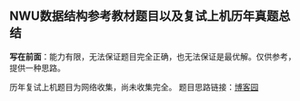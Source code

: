 ## NWU数据结构参考教材题目以及复试上机历年真题总结

**写在前面**：能力有限，无法保证题目完全正确，也无法保证是最优解。仅供参考，提供一种思路。

历年复试上机题目为网络收集，尚未收集完全。
题目思路链接：[博客园](https://www.cnblogs.com/welan/p/12688532.html)
